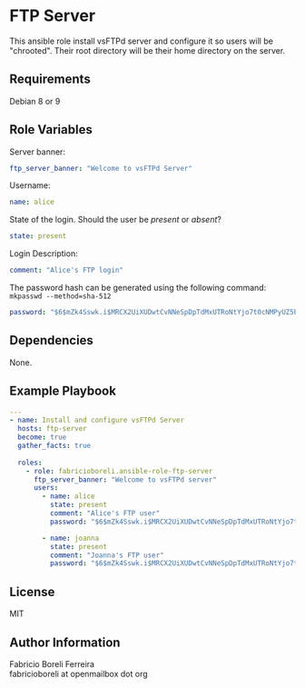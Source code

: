 FTP Server
==========
This ansible role install vsFTPd server and configure it so users will be "chrooted". Their root directory will be their home directory on the server.  

Requirements
------------
Debian 8 or 9

Role Variables
--------------
Server banner:
```yaml
ftp_server_banner: "Welcome to vsFTPd Server"
```
Username:
```yaml
name: alice
```

State of the login. Should the user be _present_ or _absent_?
```yaml
state: present
```

Login Description:
```yaml
comment: "Alice's FTP login"
```

The password hash can be generated using the following command: `mkpasswd --method=sha-512`
```yaml
password: "$6$mZk4Sswk.i$MRCX2UiXUDwtCvNNeSpDpTdMxUTRoNtYjo7t0cNMPyUZ5PAF4nHAGSoVUkn65lMJTSYTMDZWSmC7a0KVCMHph/"
```

Dependencies
------------
None.

Example Playbook
----------------
```yaml
---
- name: Install and configure vsFTPd Server
  hosts: ftp-server
  become: true
  gather_facts: true
          
  roles:
    - role: fabricioboreli.ansible-role-ftp-server
      ftp_server_banner: "Welcome to vsFTPd server"
      users:
        - name: alice
          state: present
          comment: "Alice's FTP user"
          password: "$6$mZk4Sswk.i$MRCX2UiXUDwtCvNNeSpDpTdMxUTRoNtYjo7t0cNMPyUZ5PAF4nHAGSoVUkn65lMJTSYTMDZWSmC7a0KVCMHph/"

        - name: joanna
          state: present
          comment: "Joanna's FTP user"
          password: "$6$mZk4Sswk.i$MRCX2UiXUDwtCvNNeSpDpTdMxUTRoNtYjo7t0cNMPyUZ5PAF4nHAGSoVUkn65lMJTSYTMDZWSmC7a0KVCMHph/"
```

License
-------
MIT

Author Information
------------------
Fabricio Boreli Ferreira  
fabricioboreli at openmailbox dot org
